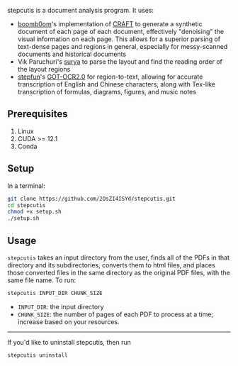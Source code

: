 stepcutis is a document analysis program. It uses:
- [boomb0om](https://github.com/boomb0om/CRAFT-text-detection)'s implementation of [CRAFT](https://github.com/clovaai/CRAFT-pytorch) to generate a synthetic document of each page of each document, effectively "denoising" the visual information on each page. This allows for a superior parsing of text-dense pages and regions in general, especially for messy-scanned documents and historical documents
- Vik Paruchuri's [surya](https://github.com/VikParuchuri/surya) to parse the layout and find the reading order of the layout regions
- [stepfun](https://www.stepfun.com/)'s [GOT-OCR2.0](https://github.com/VikParuchuri/surya) for region-to-text, allowing for accurate transcription of English and Chinese characters, along with Tex-like transcription of formulas, diagrams, figures, and music notes

## Prerequisites
1. Linux
2. CUDA >= 12.1
3. Conda

## Setup
In a terminal:
```bash
git clone https://github.com/2OsZI4ISYd/stepcutis.git
cd stepcutis
chmod +x setup.sh
./setup.sh
```
## Usage
`stepcutis` takes an input directory from the user, finds all of the PDFs in that directory and its subdirectories, converts them to html files, and places those converted files in the same directory as the original PDF files, with the same file name. To run:
```bash
stepcutis INPUT_DIR CHUNK_SIZE
```
- `INPUT_DIR`: the input directory
- `CHUNK_SIZE`: the number of pages of each PDF to process at a time; increase based on your resources.
-----
If you'd like to uninstall stepcutis, then run
```bash
stepcutis uninstall
```

